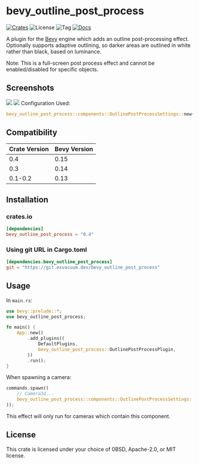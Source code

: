 # bevy_outline_post_process

[![Crates](https://img.shields.io/crates/v/bevy_outline_post_process)](https://crates.io/crates/bevy_outline_post_process)
![License](https://img.shields.io/badge/license-0BSD%2FMIT%2FApache-blue.svg)
![Tag](https://img.shields.io/github/v/tag/exvacuum/bevy_outline_post_process)
[![Docs](https://img.shields.io/docsrs/bevy_outline_post_process)](https://exvacuum.github.io/bevy_outline_post_process)

A plugin for the [Bevy](https://bevyengine.org) engine which adds an outline post-processing effect. Optionally supports adaptive outlining, so darker areas are outlined in white rather than black, based on luminance.

Note: This is a full-screen post process effect and cannot be enabled/disabled for specific objects.

## Screenshots
![](https://git.exvacuum.dev/plain/doc/screenshot.png)
![](https://git.exvacuum.dev/plain/doc/screenshot_smooth.png)
Configuration Used:
```rs
bevy_outline_post_process::components::OutlinePostProcessSettings::new(2.0, 0.0, false, 0.0);
```
## Compatibility

| Crate Version | Bevy Version |
|---            |---           |
| 0.4           | 0.15         |
| 0.3           | 0.14         |
| 0.1-0.2       | 0.13         |

## Installation

### crates.io
```toml
[dependencies]
bevy_outline_post_process = "0.4"
```

### Using git URL in Cargo.toml
```toml
[dependencies.bevy_outline_post_process]
git = "https://git.exvacuum.dev/bevy_outline_post_process"
```

## Usage

In `main.rs`:
```rs
use bevy::prelude::*;
use bevy_outline_post_process;

fn main() {
    App::new()
        .add_plugins((
            DefaultPlugins,
            bevy_outline_post_process::OutlinePostProcessPlugin,
        ))
        .run();
}
```

When spawning a camera:
```rs
commands.spawn((
    // Camera3d...
    bevy_outline_post_process::components::OutlinePostProcessSettings::new(2.0, 0.0, false, 0.0);
));
```

This effect will only run for cameras which contain this component.

## License

This crate is licensed under your choice of 0BSD, Apache-2.0, or MIT license.

